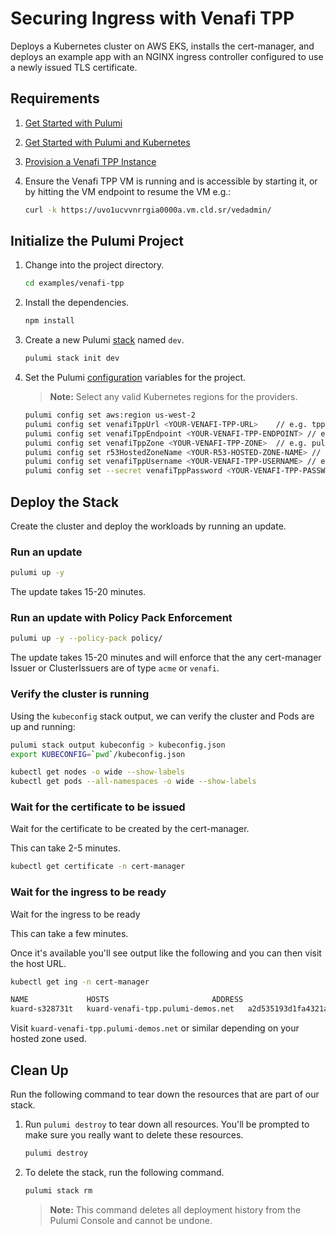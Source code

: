 # Securing Ingress with Venafi TPP

Deploys a Kubernetes cluster on AWS EKS, installs the cert-manager, and deploys
an example app with an NGINX ingress controller configured to use a newly
issued TLS certificate.

## Requirements

1. [Get Started with Pulumi](https://www.pulumi.com/docs/get-started/kubernetes/)
1. [Get Started with Pulumi and Kubernetes](https://www.pulumi.com/docs/get-started/kubernetes/)
1. [Provision a Venafi TPP Instance](https://github.com/pulumi/pulumi-venafi)
1. Ensure the Venafi TPP VM is running and is accessible by starting it, or by
    hitting the VM endpoint to resume the VM e.g.:

    ```bash
    curl -k https://uvo1ucvvnrrgia0000a.vm.cld.sr/vedadmin/
    ```

## Initialize the Pulumi Project

1.  Change into the project directory.

    ```bash
	cd examples/venafi-tpp
    ```

1.  Install the dependencies.

    ```bash
    npm install
    ```

1.  Create a new Pulumi [stack][stack] named `dev`.

    ```bash
    pulumi stack init dev
    ```

1. Set the Pulumi [configuration][pulumi-config] variables for the project.

    > **Note:** Select any valid Kubernetes regions for the providers.

    ```bash
    pulumi config set aws:region us-west-2
    pulumi config set venafiTppUrl <YOUR-VENAFI-TPP-URL>    // e.g. tpp.venafidemo.com
    pulumi config set venafiTppEndpoint <YOUR-VENAFI-TPP-ENDPOINT> // e.g. uvo1ucvvnrrgia0000a.vm.cld.sr
    pulumi config set venafiTppZone <YOUR-VENAFI-TPP-ZONE>  // e.g. pulumi
    pulumi config set r53HostedZoneName <YOUR-R53-HOSTED-ZONE-NAME> // e.g. pulumi-demos.net
    pulumi config set venafiTppUsername <YOUR-VENAFI-TPP-USERNAME> // e.g. tppadmin
    pulumi config set --secret venafiTppPassword <YOUR-VENAFI-TPP-PASSWORD>
    ```

## Deploy the Stack

Create the cluster and deploy the workloads by running an update.

### Run an update

```bash
pulumi up -y
```

The update takes 15-20 minutes.

### Run an update with Policy Pack Enforcement

```bash
pulumi up -y --policy-pack policy/
```

The update takes 15-20 minutes and will enforce that the any cert-manager
Issuer or ClusterIssuers are of type `acme` or `venafi`.

### Verify the cluster is running

Using the `kubeconfig` stack output, we can verify the cluster and Pods are up
and running:

```bash
pulumi stack output kubeconfig > kubeconfig.json
export KUBECONFIG=`pwd`/kubeconfig.json

kubectl get nodes -o wide --show-labels
kubectl get pods --all-namespaces -o wide --show-labels
```

### Wait for the certificate to be issued

Wait for the certificate to be created by the cert-manager.

This can take 2-5 minutes.

```bash
kubectl get certificate -n cert-manager
```

### Wait for the ingress to be ready

Wait for the ingress to be ready

This can take a few minutes.

Once it's available you'll see output like the following and you can then visit
the host URL.

```bash
kubectl get ing -n cert-manager

NAME             HOSTS                       ADDRESS                                                                 PORTS     AGE
kuard-s328731t   kuard-venafi-tpp.pulumi-demos.net   a2d535193d1fa4321a3455d63b12fe8f-56180337.us-west-2.elb.amazonaws.com   80, 443   2m22s
```

Visit `kuard-venafi-tpp.pulumi-demos.net` or similar depending on your hosted zone used.

## Clean Up

Run the following command to tear down the resources that are part of our
stack.

1. Run `pulumi destroy` to tear down all resources.  You'll be prompted to make
   sure you really want to delete these resources.

   ```bash
   pulumi destroy
   ```

1. To delete the stack, run the following command.

   ```bash
   pulumi stack rm
   ```
   > **Note:** This command deletes all deployment history from the Pulumi
   > Console and cannot be undone.

[stack]: https://www.pulumi.com/docs/reference/stack.md"
[pulumi-config]: https://www.pulumi.com/docs/reference/config"
